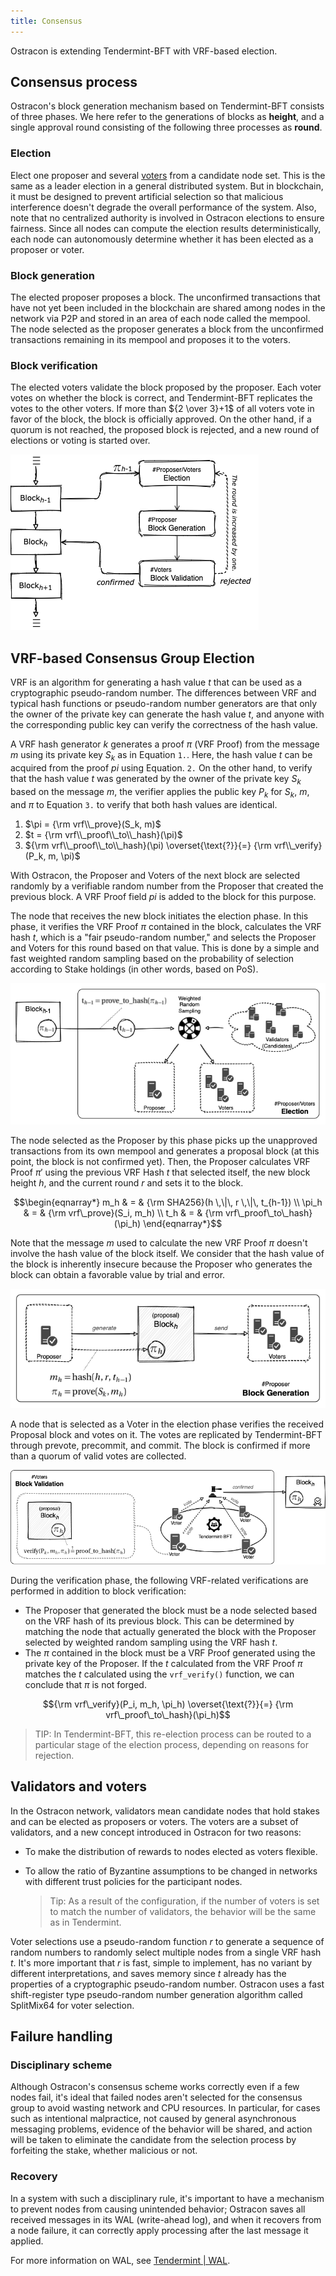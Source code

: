 ```yaml
---
title: Consensus
---
```


Ostracon is extending Tendermint-BFT with VRF-based election.

## Consensus process

Ostracon's block generation mechanism based on Tendermint-BFT consists of three phases. We here refer to the generations of blocks as **height**, and a single approval round consisting of the following three processes as **round**.

### Election

Elect one proposer and several [voters](#validators-and-voters) from a candidate node set. This is the same as a leader election in a general distributed system. But in blockchain, it must be designed to prevent artificial selection so that malicious interference doesn't degrade the overall performance of the system. Also, note that no centralized authority is involved in Ostracon elections to ensure fairness. Since all nodes can compute the election results deterministically, each node can autonomously determine whether it has been elected as a proposer or voter.

### Block generation

The elected proposer proposes a block. The unconfirmed transactions that have not yet been included in the blockchain are shared among nodes in the network via P2P and stored in an area of each node called the mempool. The node selected as the proposer generates a block from the unconfirmed transactions remaining in its mempool and proposes it to the voters.

### Block verification

The elected voters validate the block proposed by the proposer. Each voter votes on whether the block is correct, and Tendermint-BFT replicates the votes to the other voters. If more than ${2 \over 3}+1$ of all voters vote in favor of the block, the block is officially approved. On the other hand, if a quorum is not reached, the proposed block is rejected, and a new round of elections or voting is started over.

![VRF-based Block Generation Round](../static/consensus/vrf_based_round.png)

## VRF-based Consensus Group Election

VRF is an algorithm for generating a hash value $t$ that can be used as a cryptographic pseudo-random number. The differences between VRF and typical hash functions or pseudo-random number generators are that only the owner of the private key can generate the hash value $t$, and anyone with the corresponding public key can verify the correctness of the hash value.

A VRF hash generator $k$ generates a proof $\pi$ (VRF Proof) from the message $m$ using its private key $S_k$ as in Equation `1.`. Here, the hash value $t$ can be acquired from the proof $pi$ using Equation. `2.` On the other hand, to verify that the hash value $t$ was generated by the owner of the private key $S_k$ based on the message $m$, the verifier applies the public key $P_k$ for $S_k$, $m$, and $\pi$ to Equation `3.` to verify that both hash values are identical.

1. $\pi = {\rm vrf\\_prove}(S_k, m)$
2. $t = {\rm vrf\\_proof\\_to\\_hash}(\pi)$
3. ${\rm vrf\\_proof\\_to\\_hash}(\pi) \overset{\text{?}}{=} {\rm vrf\\_verify}(P_k, m, \pi)$

With Ostracon, the Proposer and Voters of the next block are selected randomly by a verifiable random number from the Proposer that created the previous block. A VRF Proof field $pi$ is added to the block for this purpose.

The node that receives the new block initiates the election phase. In this phase, it verifies the VRF Proof $\pi$ contained in the block, calculates the VRF hash $t$, which is a "fair pseudo-random number," and selects the Proposer and Voters for this round based on that value. This is done by a simple and fast weighted random sampling based on the probability of selection according to Stake holdings (in other words, based on PoS).

![VRF-based Proposer/Voter Election](../static/consensus/vrf_election.png)

The node selected as the Proposer by this phase picks up the unapproved transactions from its own mempool and generates a proposal block (at this point, the block is not confirmed yet). Then, the Proposer calculates VRF Proof $\pi'$ using the previous VRF Hash $t$ that selected itself, the new block height $h$, and the current round $r$ and sets it to the block.

```math
\begin{eqnarray*}
m_h & = & {\rm SHA256}(h \,\|\, r \,\|\, t_{h-1}) \\
\pi_h & = & {\rm vrf\_prove}(S_i, m_h) \\
t_h & = & {\rm vrf\_proof\_to\_hash}(\pi_h)
\end{eqnarray*}
```

Note that the message $m$ used to calculate the new VRF Proof $\pi$ doesn't involve the hash value of the block itself. We consider that the hash value of the block is inherently insecure because the Proposer who generates the block can obtain a favorable value by trial and error.

![VRF-based Block Generation](../static/consensus/vrf_block_generation.png)

A node that is selected as a Voter in the election phase verifies the received Proposal block and votes on it. The votes are replicated by Tendermint-BFT through prevote, precommit, and commit. The block is confirmed if more than a quorum of valid votes are collected.

![VRF-based Block Validation](../static/consensus/vrf_block_validation.png)

During the verification phase, the following VRF-related verifications are performed in addition to block verification:

* The Proposer that generated the block must be a node selected based on the VRF hash of its previous block. This can be determined by matching the node that actually generated the block with the Proposer selected by weighted random sampling using the VRF hash $t$.
* The $\pi$ contained in the block must be a VRF Proof generated using the private key of the Proposer. If the $t$ calculated from the VRF Proof $\pi$ matches the $t$ calculated using the `vrf_verify()` function, we can conclude that $\pi$ is not forged.

 ```math
{\rm vrf\_verify}(P_i, m_h, \pi_h) \overset{\text{?}}{=} {\rm vrf\_proof\_to\_hash}(\pi_h)
```

> TIP: In Tendermint-BFT, this re-election process can be routed to a particular stage of the election process, depending on reasons for rejection.

## Validators and voters

In the Ostracon network, validators mean candidate nodes that hold stakes and can be elected as proposers or voters. The voters are a subset of validators, and a new concept introduced in Ostracon for two reasons:

- To make the distribution of rewards to nodes elected as voters flexible.
- To allow the ratio of Byzantine assumptions to be changed in networks with different trust policies for the participant nodes.

  > Tip: As a result of the configuration, if the number of voters is set to match the number of validators, the behavior will be the same as in Tendermint.

Voter selections use a pseudo-random function $r$ to generate a sequence of random numbers to randomly select multiple nodes from a single VRF hash $t$. It's more important that $r$ is fast, simple to implement, has no variant by different interpretations, and saves memory since $t$ already has the properties of a cryptographic pseudo-random number. Ostracon uses a fast shift-register type pseudo-random number generation algorithm called SplitMix64 for voter selection.

## Failure handling

### Disciplinary scheme

Although Ostracon's consensus scheme works correctly even if a few nodes fail, it's ideal that failed nodes aren't selected for the consensus group to avoid wasting network and CPU resources. In particular, for cases such as intentional malpractice, not caused by general asynchronous messaging problems, evidence of the behavior will be shared, and action will be taken to eliminate the candidate from the selection process by forfeiting the stake, whether malicious or not.

### Recovery

In a system with such a disciplinary rule, it's important to have a mechanism to prevent nodes from causing unintended behavior; Ostracon saves all received messages in its WAL (write-ahead log), and when it recovers from a node failure, it can correctly apply processing after the last message it applied.

For more information on WAL, see [Tendermint | WAL](https://github.com/tendermint/tendermint/blob/v0.34.x/spec/consensus/wal.md).
